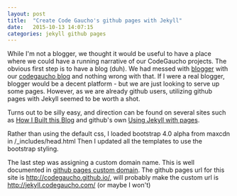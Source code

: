 ```yaml
---
layout: post
title:  "Create Code Gaucho's github pages with Jekyll"
date:   2015-10-13 14:07:15
categories: jekyll github pages
---
```

While I'm not a blogger, we thought it would be useful to have a place where we could have a running narrative of our CodeGaucho projects.  The obvious first step is to have a blog (duh).  We had messed with [blogger] with our [codegaucho blog] and nothing wrong with that.  If I were a real blogger, blogger would be a decent platform - but we are just looking to serve up some pages.  However, as we are already github users, utilizing github pages with Jekyll seemed to be worth a shot.

Turns out to be silly easy, and direction can be found on several sites such as [How I Built this Blog] and github's own [Using Jekyll with pages].

Rather than using the default css, I loaded bootstrap 4.0 alpha from maxcdn in /_includes/head.html  Then I updated all the templates to use the bootstrap styling. 

The last step was assigning a custom domain name.  This is well documented in [github pages custom domain].  The github pages url for this site is http://codegaucho.github.io/, will probably make the custom url is http://jekyll.codegaucho.com/ (or maybe I won't)


[blogger]:         http://www.blogger.com
[codegaucho blog]: http://blogger.codegaucho.com/
[codegaucho gitpages blog]: http://codegaucho.github.io/
[Using Jekyll with pages]: https://help.github.com/articles/using-jekyll-with-pages/
[How I Built this Blog]: http://mekhami.com/jekyll/pages/github/blog/2015/07/10/How-I-Built-This-Blog.html
[github pages custom domain]: https://help.github.com/articles/setting-up-a-custom-domain-with-github-pages/

